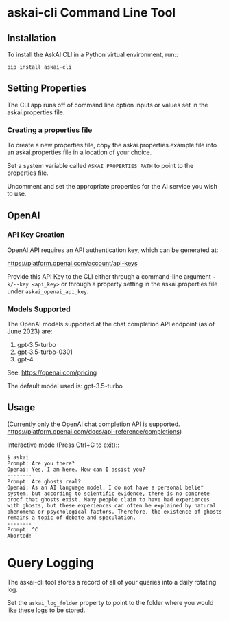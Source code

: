 # askai-cli Command Line Tool

## Installation

To install the AskAI CLI in a Python virtual environment, run::

` pip install askai-cli `

## Setting Properties

The CLI app runs off of command line option inputs or values set in the askai.properties file.

### Creating a properties file

To create a new properties file, copy the askai.properties.example file into an askai.properties file in a location of your choice.

Set a system variable called `ASKAI_PROPERTIES_PATH` to point to the properties file.

Uncomment and set the appropriate properties for the AI service you wish to use.

## OpenAI 

### API Key Creation

OpenAI API requires an API authentication key, which can be generated at:

https://platform.openai.com/account/api-keys

Provide this API Key to the CLI either through a command-line argument `-k/--key <api_key>`
or through a property setting in the askai.properties file under `askai_openai_api_key`.

### Models Supported

The OpenAI models supported at the chat completion API endpoint (as of June 2023) are:

1. gpt-3.5-turbo
2. gpt-3.5-turbo-0301
3. gpt-4

See: https://openai.com/pricing

The default model used is: gpt-3.5-turbo

## Usage

(Currently only the OpenAI chat completion API is supported. https://platform.openai.com/docs/api-reference/completions)

Interactive mode (Press Ctrl+C to exit)::

```shell
$ askai
Prompt: Are you there?
Openai: Yes, I am here. How can I assist you?
--------
Prompt: Are ghosts real?
Openai: As an AI language model, I do not have a personal belief system, but according to scientific evidence, there is no concrete proof that ghosts exist. Many people claim to have had experiences with ghosts, but these experiences can often be explained by natural phenomena or psychological factors. Therefore, the existence of ghosts remains a topic of debate and speculation.
--------
Prompt: ^C
Aborted! `
```

# Query Logging

The askai-cli tool stores a record of all of your queries into a daily rotating log.

Set the `askai_log_folder` property to point to the folder where you would like these logs to be stored.
